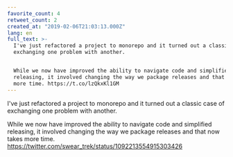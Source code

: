 ```yaml
---
favorite_count: 4
retweet_count: 2
created_at: "2019-02-06T21:03:13.000Z"
lang: en
full_text: >-
  I've just refactored a project to monorepo and it turned out a classic case of
  exchanging one problem with another. 


  While we now have improved the ability to navigate code and simplified
  releasing, it involved changing the way we package releases and that now takes
  more time. https://t.co/lzQkxKl1GM
---
```


I've just refactored a project to monorepo and it turned out a classic case of
exchanging one problem with another.

While we now have improved the ability to navigate code and simplified
releasing, it involved changing the way we package releases and that now takes
more time. <https://twitter.com/swear_trek/status/1092213554915303426>
